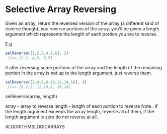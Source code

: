 # Selective Array Reversing

Given an array, return the reversed version of the array (a different kind of reverse though), you reverse portions of the array, you'll be given a length argument which represents the length of each portion you are to reverse.

E.g

```js
selReverse([1,2,3,4,5,6], 2)
 //=> [2,1, 4,3, 6,5]

```

if after reversing some portions of the array and the length of the remaining portion in the array is not up to the length argument, just reverse them.

```js
selReverse([2,4,6,8,10,12,14,16], 3)
 //=> [6,4,2, 12,10,8, 16,14]
```

selReverse(array, length)

array - array to reverse
length - length of each portion to reverse
Note : if the length argument exceeds the array length, reverse all of them, if the length argument is zero do not reverse at all.

ALGORITHMSLOGICARRAYS